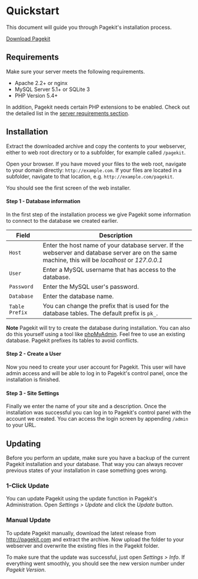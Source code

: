 # Quickstart

<p class="uk-article-lead">This document will guide you through Pagekit's installation process.</p>

<a class="uk-button uk-button-large uk-button-primary" href="http://pagekit.com">Download Pagekit</a>

## Requirements

Make sure your server meets the following requirements.

- Apache 2.2+ or nginx
- MySQL Server 5.1+ or SQLite 3
- PHP Version 5.4+

In addition, Pagekit needs certain PHP extensions to be enabled. Check out the detailed list in the [server requirements section](troubleshooting.md).

## Installation

Extract the downloaded archive and copy the contents to your webserver, either to web root directory or to a subfolder, for example called `/pagekit`.

Open your browser. If you have moved your files to the web root, navigate to your domain directly: `http://example.com`. If your files are located in a subfolder, navigate to that location, e.g. `http://example.com/pagekit`. 

You should see the first screen of the web installer.

#### Step 1 - Database information

In the first step of the installation process we give Pagekit some information to connect to the database we created earlier.

| Field | Description |
|-------|-------------|
| `Host`     | Enter the host name of your database server. If the webserver and database server are on the same machine, this will be *localhost* or *127.0.0.1*  |
| `User`     | Enter a MySQL username that has access to the database. |
| `Password` | Enter the MySQL user's password.                        |
| `Database` | Enter the database name.                                |
| `Table Prefix` | You can change the prefix that is used for the database tables. The default prefix is `pk_`.  |

**Note** Pagekit will try to create the database during installation. You can also do this yourself using a tool like [phpMyAdmin](http://http://www.phpmyadmin.net/). Feel free to use an existing database. Pagekit prefixes its tables to avoid conflicts.

#### Step 2 - Create a User

Now you need to create your user account for Pagekit. This user will have admin access and will be able to log in to Pagekit's control panel, once the installation is finished.

#### Step 3 - Site Settings

Finally we enter the name of your site and a description. Once the installation was successful you can log in to Pagekit's control panel with the account we created. You can access the login screen by appending `/admin` to your URL.

## Updating

Before you perform an update, make sure you have a backup of the current Pagekit installation and your database. That way you can always recover previous states of your installation in case something goes wrong.

### 1-Click Update

You can update Pagekit using the update function in Pagekit's Administration. Open *Settings > Update* and click the *Update* button.

### Manual Update

To update Pagekit manually, download the latest release from http://pagekit.com and extract the archive.
Now upload the folder to your webserver and overwrite the existing files in the Pagekit folder.

To make sure that the update was successful, just open *Settings > Info*. If everything went smoothly, you should see the new version number under *Pagekit Version*.
